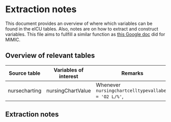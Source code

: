 # Extraction notes

This document provides an overview of where which variables can be found in the eICU tables. Also, notes are on how to extract and construct variables.
This file aims to fullfill a similar function as [this Google doc](https://docs.google.com/document/d/1vgtQv0d8sVcbkghpmpTmzZ3wYnDZFzUPNshq2KLEiaU/edit) did for MIMIC.


## Overview of relevant tables

Source table | Variables of interest | Remarks
--- | --- | ---
nursecharting | nursingChartValue | Whenever `nursingchartcelltypevallabel = 'O2 L/%'`,



## Extraction notes

